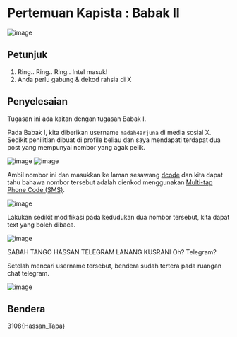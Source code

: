 # Pertemuan Kapista : Babak II
![image](https://github.com/6E3372/3108CTF-Writeup/assets/129729880/60c57054-d10f-4433-8ccc-d11bdbcc533d)

## Petunjuk
1. Ring.. Ring.. Ring.. Intel masuk!
2. Anda perlu gabung & dekod rahsia di X

## Penyelesaian
Tugasan ini ada kaitan dengan tugasan Babak I.

Pada Babak I, kita diberikan username `madah4arjuna` di media sosial X.
Sedikit penilitian dibuat di profile beliau dan saya mendapati terdapat dua post yang mempunyai nombor yang agak pelik.

![image](https://github.com/6E3372/3108CTF-Writeup/assets/129729880/e2b0bea7-a2ab-4488-818b-0f387735c721)
![image](https://github.com/6E3372/3108CTF-Writeup/assets/129729880/3b1e9162-a36e-4f7e-8ae3-560083921a20)

Ambil nombor ini dan masukkan ke laman sesawang [dcode](https://www.dcode.fr/) dan kita dapat tahu bahawa nombor tersebut adalah dienkod menggunakan [Multi-tap Phone Code (SMS)](https://en.wikipedia.org/wiki/Multi-tap).

![image](https://github.com/6E3372/3108CTF-Writeup/assets/129729880/62df3d0f-40f7-4d0f-a059-60c2270bfdf2)

Lakukan sedikit modifikasi pada kedudukan dua nombor tersebut, kita dapat text yang boleh dibaca.

![image](https://github.com/6E3372/3108CTF-Writeup/assets/129729880/dcab9c3c-6025-461b-a391-f66b88956dff)

SABAH TANGO HASSAN TELEGRAM LANANG KUSRANI
Oh? Telegram?

Setelah mencari username tersebut, bendera sudah tertera pada ruangan chat telegram.

![image](https://github.com/6E3372/3108CTF-Writeup/assets/129729880/4d1e44a4-1418-47e6-847f-3ca184989080)

## Bendera
3108{Hassan_Tapa}
